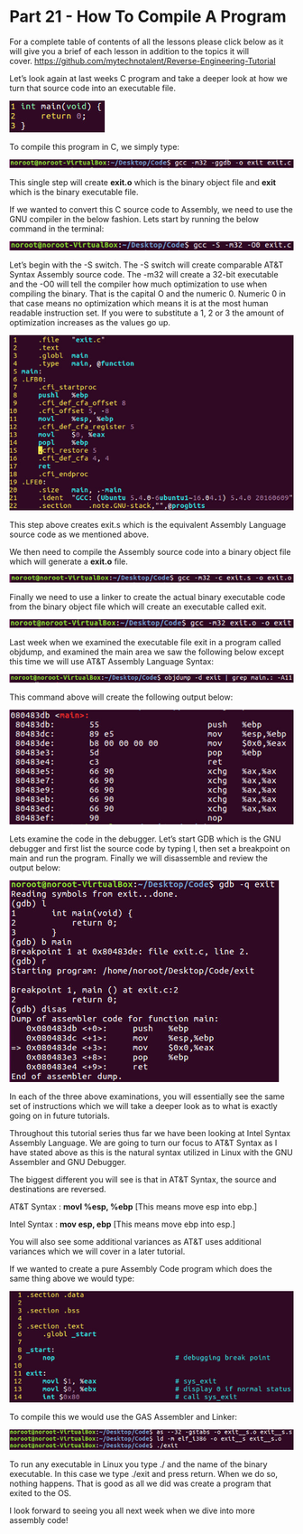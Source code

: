# Part 21 - How To Compile A Program

For a complete table of contents of all the lessons please click below as it will give you a brief of each lesson in addition to the topics it will cover.&nbsp;https://github.com/mytechnotalent/Reverse-Engineering-Tutorial

Let’s look again at last weeks C program and take a deeper look at how we turn that source code into an executable file.

<div class="slate-resizable-image-embed slate-image-embed__resize-middle"><img src="imgs/862372891.jpg"/></div>

To compile this program in C, we simply type:

<div class="slate-resizable-image-embed slate-image-embed__resize-full-width"><img src="imgs/568927047.jpg"/></div>

This single step will create __exit.o__ which is the binary object file and __exit__ which is the binary executable file.

If we wanted to convert this C source code to Assembly, we need to use the GNU compiler in the below fashion. Lets start by running the below command in the terminal:

<div class="slate-resizable-image-embed slate-image-embed__resize-full-width"><img src="imgs/115786978.jpg"/></div>

Let’s begin with the -S switch.&nbsp;The -S switch will create comparable AT&amp;T Syntax Assembly source code.&nbsp;The -m32 will create a 32-bit executable and the -O0 will tell the compiler how much optimization to use when compiling the binary.&nbsp;That is the capital O and the numeric 0.&nbsp;Numeric 0 in that case means no optimization which means it is at the most human readable instruction set.&nbsp;If you were to substitute a 1, 2 or 3 the amount of optimization increases as the values go up.

<div class="slate-resizable-image-embed slate-image-embed__resize-full-width"><img src="imgs/680912813.jpg"/></div>

This step above creates exit.s which is the equivalent Assembly Language source code as we mentioned above.

We then need to compile the Assembly source code into a binary object file which will generate a __exit.o__ file.

<div class="slate-resizable-image-embed slate-image-embed__resize-full-width"><img src="imgs/438826375.jpg"/></div>

Finally we need to use a linker to create the actual binary executable code from the binary object file which will create an executable called exit.&nbsp;

<div class="slate-resizable-image-embed slate-image-embed__resize-full-width"><img src="imgs/249502499.jpg"/></div>

Last week when we examined the executable file exit in a program called objdump, and examined the main area we saw the following below except this time we will use AT&amp;T Assembly Language Syntax:

<div class="slate-resizable-image-embed slate-image-embed__resize-full-width"><img src="imgs/878108058.jpg"/></div>

This command above will create the following output below:

<div class="slate-resizable-image-embed slate-image-embed__resize-full-width"><img src="imgs/893328572.jpg"/></div>

Lets examine the code in the debugger.&nbsp;Let’s start GDB which is the GNU debugger and first list the source code by typing l, then set a breakpoint on main and run the program.&nbsp;Finally we will disassemble and review the output below:

<div class="slate-resizable-image-embed slate-image-embed__resize-full-width"><img src="imgs/36797574.jpg"/></div>

In each of the three above examinations, you will essentially see the same set of instructions which we will take a deeper look as to what is exactly going on in future tutorials.

Throughout this tutorial series thus far we have been looking at Intel Syntax Assembly Language. We are going to turn our focus to AT&amp;T Syntax as I have stated above as this is the natural syntax utilized in Linux with the GNU Assembler and GNU Debugger.

The biggest different you will see is that in AT&amp;T Syntax, the source and destinations are reversed.

AT&amp;T Syntax : __movl %esp, %ebp__ \[This means move esp into ebp.\]

Intel Syntax : __mov esp, ebp__ \[This means move ebp into esp.\]

You will also see some additional variances as AT&amp;T uses additional variances which we will cover in a later tutorial.

If we wanted to create a pure Assembly Code program which does the same thing above we would type:

<div class="slate-resizable-image-embed slate-image-embed__resize-full-width"><img src="imgs/49995151.jpg"/></div>

To compile this we would use the GAS Assembler and Linker:

<div class="slate-resizable-image-embed slate-image-embed__resize-full-width"><img src="imgs/1024354826.jpg"/></div>

To run any executable in Linux you type ./ and the name of the binary executable. In this case we type ./exit and press return. When we do so, nothing happens. That is good as all we did was create a program that exited to the OS.

I look forward to seeing you all next week when we dive into more assembly&nbsp;code!